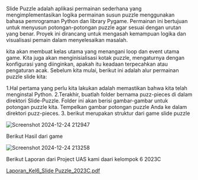 Slide Puzzle adalah aplikasi permainan sederhana yang mengimplementasikan logika permainan susun puzzle menggunakan bahasa pemrograman Python dan library Pygame. Permainan ini bertujuan untuk menyusun potongan-potongan puzzle agar sesuai dengan urutan yang benar. Proyek ini dirancang untuk mengasah kemampuan logika dan visualisasi pemain dalam menyelesaikan masalah.

kita akan membuat kelas utama yang menangani loop dan event utama game. Kita juga akan menginisialisasi kotak puzzle, mengaturnya dengan konfigurasi yang diinginkan, apakah itu keadaan terpecahkan atau pengaturan acak. Sebelum kita mulai, berikut ini adalah alur permainan puzzle slide kita: 

1.Hal pertama yang perlu kita lakukan adalah memastikan bahwa kita telah menginstal Python. 
2.Terakhir, buatlah folder bernama puzz-pieces di dalam direktori Slide-Puzzle. Folder ini akan berisi gambar-gambar untuk potongan puzzle kita. Tempelkan gambar potongan puzzle Anda ke dalam direktori puzz-pieces. 
3. berikut merupakan struktur dari game slide puzzle


![Screenshot 2024-12-24 212947](https://github.com/user-attachments/assets/1525a175-dee5-4627-a70f-cd9dec39d45d)

Berikut Hasil dari game 

![Screenshot 2024-12-24 213258](https://github.com/user-attachments/assets/f5e49854-effb-458a-9f41-d0cd08a5eda9)

Berikut Laporan dari Project UAS kami daari kelompok 6 2023C

[Laporan_Kel6_Slide Puzzle_2023C.pdf](https://github.com/user-attachments/files/18240610/Laporan_Kel6_Slide.Puzzle_2023C.pdf)

